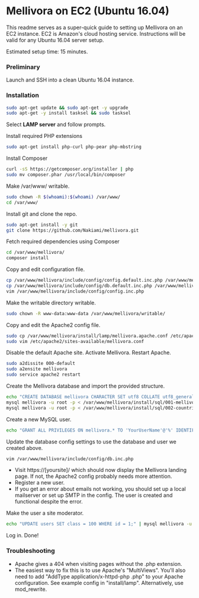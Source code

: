 Mellivora on EC2 (Ubuntu 16.04)
=========

This readme serves as a super-quick guide to setting up Mellivora on an EC2 instance.
EC2 is Amazon's cloud hosting service.
Instructions will be valid for any Ubuntu 16.04 server setup.

Estimated setup time: 15 minutes.

### Preliminary

Launch and SSH into a clean Ubuntu 16.04 instance.

### Installation

```sh
sudo apt-get update && sudo apt-get -y upgrade
sudo apt-get -y install tasksel && sudo tasksel
```
Select **LAMP server** and follow prompts.


Install required PHP extensions
```sh
sudo apt-get install php-curl php-pear php-mbstring
```

Install Composer
```sh
curl -sS https://getcomposer.org/installer | php
sudo mv composer.phar /usr/local/bin/composer
```

Make /var/www/ writable.
```sh
sudo chown -R $(whoami):$(whoami) /var/www/
cd /var/www/
```

Install git and clone the repo.
```sh
sudo apt-get install -y git
git clone https://github.com/Nakiami/mellivora.git
```

Fetch required dependencies using Composer
```sh
cd /var/www/mellivora/
composer install
```

Copy and edit configuration file.
```sh
cp /var/www/mellivora/include/config/config.default.inc.php /var/www/mellivora/include/config/config.inc.php
cp /var/www/mellivora/include/config/db.default.inc.php /var/www/mellivora/include/config/db.inc.php
vim /var/www/mellivora/include/config/config.inc.php
```

Make the writable directory writable.
```sh
sudo chown -R www-data:www-data /var/www/mellivora/writable/
```

Copy and edit the Apache2 config file.
```sh
sudo cp /var/www/mellivora/install/lamp/mellivora.apache.conf /etc/apache2/sites-available/mellivora.conf
sudo vim /etc/apache2/sites-available/mellivora.conf
```

Disable the default Apache site. Activate Mellivora. Restart Apache.
```sh
sudo a2dissite 000-default
sudo a2ensite mellivora
sudo service apache2 restart
```

Create the Mellivora database and import the provided structure.
```sh
echo "CREATE DATABASE mellivora CHARACTER SET utf8 COLLATE utf8_general_ci;" | mysql -u root -p
mysql mellivora -u root -p < /var/www/mellivora/install/sql/001-mellivora.sql
mysql mellivora -u root -p < /var/www/mellivora/install/sql/002-countries.sql
```

Create a new MySQL user.
```sh
echo "GRANT ALL PRIVILEGES ON mellivora.* TO 'YourUserName'@'%' IDENTIFIED BY 'YourPassword';" | mysql -u root -p
```

Update the database config settings to use the database and user we created above.
```sh
vim /var/www/mellivora/include/config/db.inc.php
```

- Visit https://[yoursite]/ which should now display the Mellivora landing page. If not, the Apache2 config probably needs more attention.
- Register a new user.
- If you get an error about emails not working, you should set up a local mailserver or set up SMTP in the config. The user is created and functional despite the error.

Make the user a site moderator.
```sh
echo "UPDATE users SET class = 100 WHERE id = 1;" | mysql mellivora -u root -p
```

Log in. Done!

### Troubleshooting

- Apache gives a 404 when visiting pages without the .php extension.
 - The easiest way to fix this is to use Apache's "MultiViews". You'll also need to add "AddType application/x-httpd-php .php" to your Apache configuration. See example config in "install/lamp". Alternatively, use mod_rewrite.

